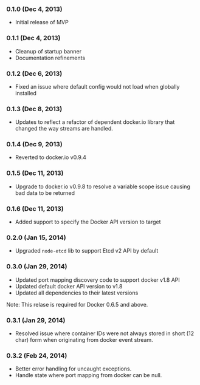 ### 0.1.0 (Dec 4, 2013)

* Initial release of MVP

### 0.1.1 (Dec 4, 2013)

* Cleanup of startup banner
* Documentation refinements

### 0.1.2 (Dec 6, 2013)

* Fixed an issue where default config would not load when globally installed 

### 0.1.3 (Dec 8, 2013)

* Updates to reflect a refactor of dependent docker.io library that changed the way streams are handled.

### 0.1.4 (Dec 9, 2013)

* Reverted to docker.io v0.9.4

### 0.1.5 (Dec 11, 2013)

* Upgrade to docker.io v0.9.8 to resolve a variable scope issue causing bad data to be returned

### 0.1.6 (Dec 11, 2013)

* Added support to specify the Docker API version to target

### 0.2.0 (Jan 15, 2014)

* Upgraded `node-etcd` lib to support Etcd v2 API by default

### 0.3.0 (Jan 29, 2014)

* Updated port mapping discovery code to support docker v1.8 API
* Updated default docker API version to v1.8
* Updated all dependencies to their latest versions

Note: This relase is required for Docker 0.6.5 and above.

### 0.3.1 (Jan 29, 2014)

* Resolved issue where container IDs were not always stored in short (12 char) form when originating from docker event stream.

### 0.3.2 (Feb 24, 2014)

* Better error handling for uncaught exceptions.
* Handle state where port mapping from docker can be null.
